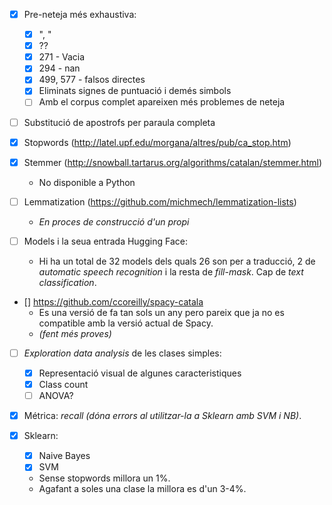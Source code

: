 - [x] Pre-neteja més exhaustiva:
    - [x] ", "
    - [x] ??
    - [x] 271 - Vacia
    - [x] 294 - nan
    - [x] 499, 577 - falsos directes
    - [x] Eliminats signes de puntuació i demés simbols
    - [ ] Amb el corpus complet apareixen més problemes de neteja

- [ ] Substitució de apostrofs per paraula completa
- [x] Stopwords (http://latel.upf.edu/morgana/altres/pub/ca_stop.htm)
- [x] Stemmer (http://snowball.tartarus.org/algorithms/catalan/stemmer.html)
    - No disponible a Python
- [ ] Lemmatization (https://github.com/michmech/lemmatization-lists)
    - *En proces de construcció d'un propi*

- [ ] Models i la seua entrada Hugging Face:
    - Hi ha un total de 32 models dels quals 26 son per a traducció, 2 de *automatic speech recognition* i la resta de *fill-mask*. Cap de *text classification*.

- [] https://github.com/ccoreilly/spacy-catala
    - Es una versió de fa tan sols un any pero pareix que ja no es compatible amb la versió actual de Spacy.
    - *(fent més proves)*

- [ ] *Exploration data analysis* de les clases simples:
    - [x] Representació visual de algunes caracteristiques
    - [x] Class count
    - [ ] ANOVA?

- [x] Métrica: *recall* *(dóna errors al utilitzar-la a Sklearn amb SVM i NB)*.

- [x] Sklearn:
    - [x] Naive Bayes
    - [x] SVM
    - Sense stopwords millora un 1%.
    - Agafant a soles una clase la millora es d'un 3-4%.
